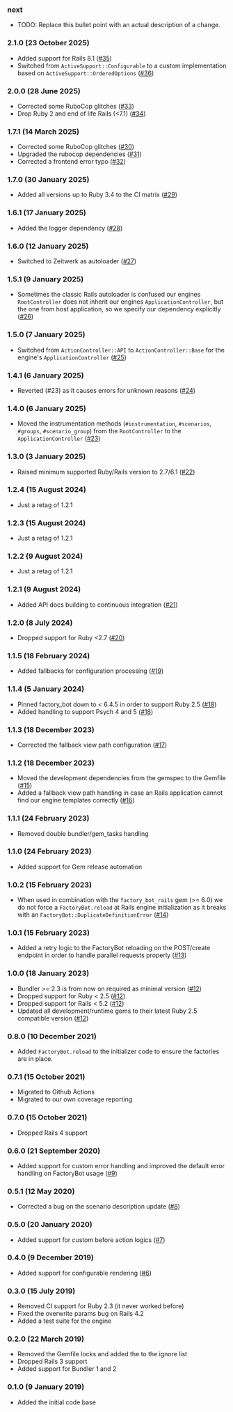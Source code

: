 ### next

* TODO: Replace this bullet point with an actual description of a change.

### 2.1.0 (23 October 2025)

* Added support for Rails 8.1 ([#35](https://github.com/hausgold/factory_bot_instrumentation/pull/35))
* Switched from `ActiveSupport::Configurable` to a custom implementation based
  on `ActiveSupport::OrderedOptions` ([#36](https://github.com/hausgold/factory_bot_instrumentation/pull/36))

### 2.0.0 (28 June 2025)

* Corrected some RuboCop glitches ([#33](https://github.com/hausgold/factory_bot_instrumentation/pull/33))
* Drop Ruby 2 and end of life Rails (<7.1) ([#34](https://github.com/hausgold/factory_bot_instrumentation/pull/34))

### 1.7.1 (14 March 2025)

* Corrected some RuboCop glitches ([#30](https://github.com/hausgold/factory_bot_instrumentation/pull/30))
* Upgraded the rubocop dependencies ([#31](https://github.com/hausgold/factory_bot_instrumentation/pull/31))
* Corrected a frontend error typo ([#32](https://github.com/hausgold/factory_bot_instrumentation/pull/32))

### 1.7.0 (30 January 2025)

* Added all versions up to Ruby 3.4 to the CI matrix ([#29](https://github.com/hausgold/factory_bot_instrumentation/pull/29))

### 1.6.1 (17 January 2025)

* Added the logger dependency ([#28](https://github.com/hausgold/factory_bot_instrumentation/pull/28))

### 1.6.0 (12 January 2025)

* Switched to Zeitwerk as autoloader ([#27](https://github.com/hausgold/factory_bot_instrumentation/pull/27))

### 1.5.1 (9 January 2025)

* Sometimes the classic Rails autoloader is confused our engines
  `RootController` does not inherit our engines `ApplicationController`, but
  the one from host application, so we specify our dependency explicitly ([#26](https://github.com/hausgold/factory_bot_instrumentation/pull/26))

### 1.5.0 (7 January 2025)

* Switched from `ActionController::API` to `ActionController::Base` for the
  engine's `ApplicationController` ([#25](https://github.com/hausgold/factory_bot_instrumentation/pull/25))

### 1.4.1 (6 January 2025)

* Reverted (#23) as it causes errors for unknown reasons ([#24](https://github.com/hausgold/factory_bot_instrumentation/pull/24))

### 1.4.0 (6 January 2025)

* Moved the instrumentation methods (`#instrumentation`, `#scenarios`,
  `#groups`, `#scenario_group`) from the `RootController` to the
  `ApplicationController` ([#23](https://github.com/hausgold/factory_bot_instrumentation/pull/23))

### 1.3.0 (3 January 2025)

* Raised minimum supported Ruby/Rails version to 2.7/6.1 ([#22](https://github.com/hausgold/factory_bot_instrumentation/pull/22))

### 1.2.4 (15 August 2024)

* Just a retag of 1.2.1

### 1.2.3 (15 August 2024)

* Just a retag of 1.2.1

### 1.2.2 (9 August 2024)

* Just a retag of 1.2.1

### 1.2.1 (9 August 2024)

* Added API docs building to continuous integration ([#21](https://github.com/hausgold/factory_bot_instrumentation/pull/21))

### 1.2.0 (8 July 2024)

* Dropped support for Ruby <2.7 ([#20](https://github.com/hausgold/factory_bot_instrumentation/pull/20))

### 1.1.5 (18 February 2024)

* Added fallbacks for configuration processing ([#19](https://github.com/hausgold/factory_bot_instrumentation/pull/19))

### 1.1.4 (5 January 2024)

* Pinned factory_bot down to < 6.4.5 in order to support Ruby 2.5 ([#18](https://github.com/hausgold/factory_bot_instrumentation/pull/18))
* Added handling to support Psych 4 and 5 ([#18](https://github.com/hausgold/factory_bot_instrumentation/pull/18))

### 1.1.3 (18 December 2023)

* Corrected the fallback view path configuration ([#17](https://github.com/hausgold/factory_bot_instrumentation/pull/17))

### 1.1.2 (18 December 2023)

* Moved the development dependencies from the gemspec to the Gemfile ([#15](https://github.com/hausgold/factory_bot_instrumentation/pull/15))
* Added a fallback view path handling in case an Rails application cannot
  find our engine templates correctly ([#16](https://github.com/hausgold/factory_bot_instrumentation/pull/16))

### 1.1.1 (24 February 2023)

* Removed double bundler/gem_tasks handling

### 1.1.0 (24 February 2023)

* Added support for Gem release automation

### 1.0.2 (15 February 2023)

* When used in combination with the `factory_bot_rails` gem (>= 6.0) we do not
  force a `FactoryBot.reload` at Rails engine initialization as it breaks with
  an `FactoryBot::DuplicateDefinitionError` ([#14](https://github.com/hausgold/factory_bot_instrumentation/pull/14))

### 1.0.1 (15 February 2023)

* Added a retry logic to the FactoryBot reloading on the POST/create endpoint
  in order to handle parallel requests properly ([#13](https://github.com/hausgold/factory_bot_instrumentation/pull/13))

### 1.0.0 (18 January 2023)

* Bundler >= 2.3 is from now on required as minimal version ([#12](https://github.com/hausgold/factory_bot_instrumentation/pull/12))
* Dropped support for Ruby < 2.5 ([#12](https://github.com/hausgold/factory_bot_instrumentation/pull/12))
* Dropped support for Rails < 5.2 ([#12](https://github.com/hausgold/factory_bot_instrumentation/pull/12))
* Updated all development/runtime gems to their latest
  Ruby 2.5 compatible version ([#12](https://github.com/hausgold/factory_bot_instrumentation/pull/12))

### 0.8.0 (10 December 2021)

* Added `FactoryBot.reload` to the initializer code to ensure the factories
  are in place.

### 0.7.1 (15 October 2021)

* Migrated to Github Actions
* Migrated to our own coverage reporting

### 0.7.0 (15 October 2021)

* Dropped Rails 4 support

### 0.6.0 (21 September 2020)

* Added support for custom error handling and improved the default error
  handling on FactoryBot usage ([#9](https://github.com/hausgold/factory_bot_instrumentation/pull/9))

### 0.5.1 (12 May 2020)

* Corrected a bug on the scenario description update ([#8](https://github.com/hausgold/factory_bot_instrumentation/pull/8))

### 0.5.0 (20 January 2020)

* Added support for custom before action logics ([#7](https://github.com/hausgold/factory_bot_instrumentation/pull/7))

### 0.4.0 (9 December 2019)

* Added support for configurable rendering ([#6](https://github.com/hausgold/factory_bot_instrumentation/pull/6))

### 0.3.0 (15 July 2019)

* Removed CI support for Ruby 2.3 (it never worked before)
* Fixed the overwrite params bug on Rails 4.2
* Added a test suite for the engine

### 0.2.0 (22 March 2019)

* Removed the Gemfile locks and added the to the ignore list
* Dropped Rails 3 support
* Added support for Bundler 1 and 2

### 0.1.0 (9 January 2019)

* Added the initial code base
